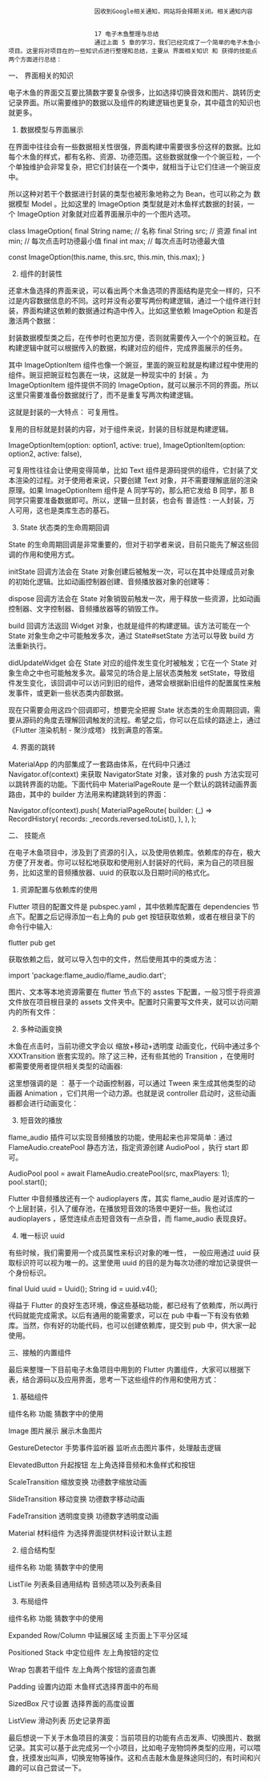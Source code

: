 
                            
                            因收到Google相关通知，网站将会择期关闭。相关通知内容
                            
                            
                            17 电子木鱼整理与总结
                            通过上面 5 章的学习，我们已经完成了一个简单的电子木鱼小项目。这里将对项目在的一些知识点进行整理和总结，主要从 界面相关知识 和 获得的技能点 两个方面进行总结：





一、 界面相关的知识

电子木鱼的界面交互要比猜数字要复杂很多，比如选择切换音效和图片、跳转历史记录界面。所以需要维护的数据以及组件的构建逻辑也更复杂，其中蕴含的知识也就更多。

1. 数据模型与界面展示

在界面中往往会有一些数据相关性很强，界面构建中需要很多份这样的数据。比如每个木鱼的样式，都有名称、资源、功德范围。这些数据就像一个个豌豆粒，一个个单独维护会非常复杂，把它们封装在一个类中，就相当于让它们住进一个豌豆皮中。



所以这种对若干个数据进行封装的类型也被形象地称之为 Bean，也可以称之为 数据模型 Model 。比如这里的 ImageOption 类型就是对木鱼样式数据的封装，一个 ImageOption 对象就对应着界面展示中的一个图片选项。

class ImageOption{
  final String name; // 名称
  final String src; // 资源
  final int min; // 每次点击时功德最小值
  final int max; // 每次点击时功德最大值

  const ImageOption(this.name, this.src, this.min, this.max);
}




2. 组件的封装性

还拿木鱼选择的界面来说，可以看出两个木鱼选项的界面结构是完全一样的，只不过是内容数据信息的不同。这时并没有必要写两份构建逻辑，通过一个组件进行封装，界面构建这依赖的数据通过构造中传入。比如这里依赖 ImageOption 和是否激活两个数据：



封装数据模型类之后，在传参时也更加方便，否则就需要传入一个个的豌豆粒。在构建逻辑中就可以根据传入的数据，构建对应的组件，完成界面展示的任务。



其中 ImageOptionItem 组件也像一个豌豆，里面的豌豆粒就是构建过程中使用的组件。豌豆把豌豆粒包裹在一块，这就是一种现实中的 封装 。为 ImageOptionItem 组件提供不同的 ImageOption，就可以展示不同的界面。所以这里只需要准备份数据就行了，而不是重复写两次构建逻辑。


这就是封装的一大特点： 可复用性。


复用的目标就是封装的内容，对于组件来说，封装的目标就是构建逻辑。

ImageOptionItem(option: option1, active: true),
ImageOptionItem(option: option2, active: false),


可复用性往往会让使用变得简单，比如 Text 组件是源码提供的组件，它封装了文本渲染的过程。对于使用者来说，只要创建 Text 对象，并不需要理解底层的渲染原理。如果 ImageOptionItem 组件是 A 同学写的，那么把它发给 B 同学，那 B 同学只需要准备数据即可。所以，逻辑一旦封装，也会有 普适性 : 一人封装，万人可用，这也是类库生态的基石。



3. State 状态类的生命周期回调

State 的生命周期回调是非常重要的，但对于初学者来说，目前只能先了解这些回调的作用和使用方式。


initState 回调方法会在 State 对象创建后被触发一次，可以在其中处理成员对象的初始化逻辑。比如动画控制器创建、音频播放器对象的创建等：





dispose 回调方法会在 State 对象销毁前触发一次，用于释放一些资源，比如动画控制器、文字控制器、音频播放器等的销毁工作。





build 回调方法返回 Widget 对象，也就是组件的构建逻辑。该方法可能在一个 State 对象生命之中可能触发多次，通过 State#setState 方法可以导致 build 方法重新执行。





didUpdateWidget 会在 State 对应的组件发生变化时被触发；它在一个 State 对象生命之中也可能触发多次。最常见的场合是上层状态类触发 setState，导致组件发生变化，该回调中可以访问到旧的组件，通常会根据新旧组件的配置属性来触发事件，或更新一些状态类内部数据。




现在只需要会用这四个回调即可，想要完全把握 State 状态类的生命周期回调，需要从源码的角度去理解回调触发的流程。希望之后，你可以在后续的路途上，通过 《Flutter 渲染机制 - 聚沙成塔》 找到满意的答案。



4. 界面的跳转

MaterialApp 的内部集成了一套路由体系，在代码中只通过 Navigator.of(context) 来获取 NavigatorState 对象，该对象的 push 方法实现可以跳转界面的功能。下面代码中 MaterialPageRoute 是一个默认的跳转动画界面路由，其中的 builder 方法用来构建跳转到的界面：

Navigator.of(context).push(
  MaterialPageRoute(
    builder: (_) => RecordHistory(
      records: _records.reversed.toList(),
    ),
  ),
);




二、 技能点

在电子木鱼项目中，涉及到了资源的引入，以及使用依赖库。依赖库的存在，极大方便了开发者。你可以轻松地获取和使用别人封装好的代码，来为自己的项目服务，比如这里的音频播放器、uuid 的获取以及日期时间的格式化。

1. 资源配置与依赖库的使用

Flutter 项目的配置文件是 pubspec.yaml ，其中依赖库配置在 dependencies 节点下。配置之后记得添加一右上角的 pub get 按钮获取依赖，或者在根目录下的命令行中输入:


flutter pub get




获取依赖之后，就可以导入包中的文件，然后使用其中的类或方法：

import 'package:flame_audio/flame_audio.dart';


图片、文本等本地资源需要在 flutter 节点下的 asstes 下配置，一般习惯于将资源文件放在项目根目录的 assets 文件夹中。配置时只需要写文件夹，就可以访问期内的所有文件：





2. 多种动画变换

木鱼在点击时，当前功德文字会以 缩放+移动+透明度 动画变化，代码中通过多个 XXXTransition 嵌套实现的。除了这三种，还有些其他的 Transition ，在使用时都需要使用者提供相关类型的动画器:



这里想强调的是 ： 基于一个动画控制器，可以通过 Tween 来生成其他类型的动画器 Animation ，它们共用一个动力源。也就是说 controller 启动时，这些动画器都会进行动画变化：





3. 短音效的播放

flame_audio 插件可以实现音频播放的功能，使用起来也非常简单：通过 FlameAudio.createPool 静态方法，指定资源创建 AudioPool ，执行 start 即可。

AudioPool pool = await FlameAudio.createPool(src, maxPlayers: 1);
pool.start();


Flutter 中音频播放还有一个 audioplayers 库，其实 flame_audio 是对该库的一个上层封装，引入了缓存池，在播放短音效的场景中更好一些。我也试过 audioplayers ，感觉连续点击短音效有一点杂音，而 flame_audio 表现良好。



4. 唯一标识 uuid

有些时候，我们需要用一个成员属性来标识对象的唯一性， 一般应用通过 uuid 获取标识符可以视为唯一的。这里使用 uuid 的目的是为每次功德的增加记录提供一个身份标识。

final Uuid uuid = Uuid();
String id = uuid.v4();


得益于 Flutter 的良好生态环境，像这些基础功能，都已经有了依赖库，所以两行代码就能完成需求。以后有通用的能需要求，可以在 pub 中看一下有没有依赖库。当然，你有好的功能代码，也可以创建依赖库，提交到 pub 中，供大家一起使用。



三、接触的内置组件

最后来整理一下目前电子木鱼项目中用到的 Flutter 内置组件，大家可以根据下表，结合源码以及应用界面，思考一下这些组件的作用和使用方式：

1. 基础组件




组件名称
功能
猜数字中的使用





Image
图片展示
展示木鱼图片



GestureDetector
手势事件监听器
监听点击图片事件，处理敲击逻辑



ElevatedButton
升起按钮
左上角选择音频和木鱼样式和按钮



ScaleTransition
缩放变换
功德数字缩放动画



SlideTransition
移动变换
功德数字移动动画



FadeTransition
透明度变换
功德数字透明度动画



Material
材料组件
为选择界面提供材料设计默认主题






2. 组合结构型




组件名称
功能
猜数字中的使用





ListTile
列表条目通用结构
音频选项以及列表条目






3. 布局组件




组件名称
功能
猜数字中的使用





Expanded
Row/Column 中延展区域
主页面上下平分区域



Positioned
Stack 中定位组件
左上角按钮的定位



Wrap
包裹若干组件
左上角两个按钮的竖直包裹



Padding
设置内边距
木鱼样式选择界面中的布局



SizedBox
尺寸设置
选择界面的高度设置



ListView
滑动列表
历史记录界面



最后想说一下关于木鱼项目的演变：当前项目的功能有点击发声、切换图片、数据记录。其实可以基于此完成另一个小项目，比如电子宠物饲养类型的应用，可以喂食，抚摸发出叫声，切换宠物等操作。这和点击敲木鱼是殊途同归的，有时间和兴趣的可以自己尝试一下。

                        
                        
                            